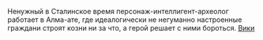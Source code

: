 Ненужный в Сталинское время персонаж-интеллигент-археолог работает в Алма-ате, где идеалогически не негуманно настроенные граждани строят козни ни за что, а герой решает с ними бороться.
[Вики](https://ru.m.wikipedia.org/wiki/%D0%A4%D0%B0%D0%BA%D1%83%D0%BB%D1%8C%D1%82%D0%B5%D1%82_%D0%BD%D0%B5%D0%BD%D1%83%D0%B6%D0%BD%D1%8B%D1%85_%D0%B2%D0%B5%D1%89%D0%B5%D0%B9)
